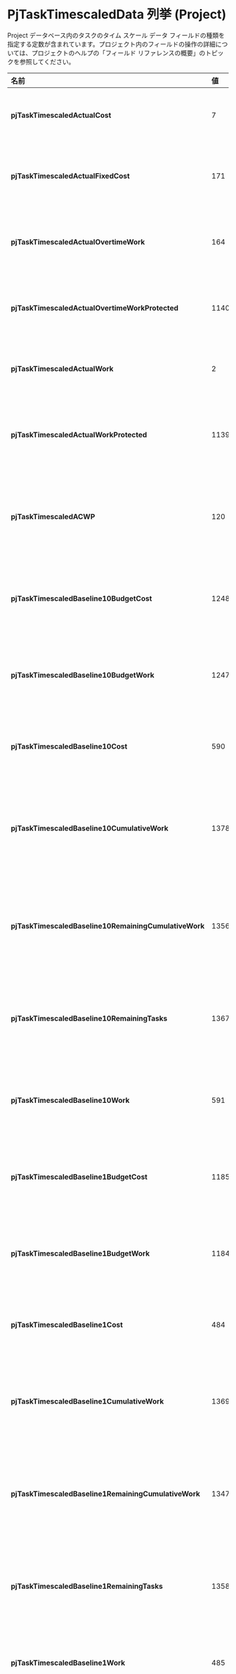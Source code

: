 
# PjTaskTimescaledData 列挙 (Project)

Project データベース内のタスクのタイム スケール データ フィールドの種類を指定する定数が含まれています。プロジェクト内のフィールドの操作の詳細については、プロジェクトのヘルプの「フィールド リファレンスの概要」のトピックを参照してください。



|**名前**|**値**|**説明**|
|:-----|:-----|:-----|
|**pjTaskTimescaledActualCost**|7|[実績コスト] (タスク) フィールド|
|**pjTaskTimescaledActualFixedCost**|171|[実績固定コスト] (タスク) フィールド|
|**pjTaskTimescaledActualOvertimeWork**|164|[実績超過作業時間] (タスク) フィールド|
|**pjTaskTimescaledActualOvertimeWorkProtected**|1140|[保護された実績超過作業時間] フィールド|
|**pjTaskTimescaledActualWork**|2|[実績作業時間] (タスク) フィールド|
|**pjTaskTimescaledActualWorkProtected**|1139|[保護された実績作業時間] (タスク) フィールド|
|**pjTaskTimescaledACWP**|120|作業の実績コスト (タスク) フィールドを実行します。|
|**pjTaskTimescaledBaseline10BudgetCost**|1248|[基準計画 10 予算コスト] (タスク) フィールド|
|**pjTaskTimescaledBaseline10BudgetWork**|1247|[基準計画 10 予算作業時間] (タスク) フィールド|
|**pjTaskTimescaledBaseline10Cost**|590|[基準計画 10 コスト] (タスク) フィールド|
|**pjTaskTimescaledBaseline10CumulativeWork**|1378|[基準計画 10 の累積作業時間] (タスク) フィールドです。|
|**pjTaskTimescaledBaseline10RemainingCumulativeWork**|1356|[基準計画 10 残りの累積作業時間] (タスク) フィールドです。|
|**pjTaskTimescaledBaseline10RemainingTasks**|1367|[基準計画 10 残りのタスク (タスク) フィールドです。|
|**pjTaskTimescaledBaseline10Work**|591|[基準計画 10 作業時間] (タスク) フィールド|
|**pjTaskTimescaledBaseline1BudgetCost**|1185|[基準計画 1 予算コスト] (タスク) フィールド|
|**pjTaskTimescaledBaseline1BudgetWork**|1184|[基準計画 1 予算作業時間] (タスク) フィールド|
|**pjTaskTimescaledBaseline1Cost**|484|[基準計画 1 コスト] (タスク) フィールド|
|**pjTaskTimescaledBaseline1CumulativeWork**|1369|[基準計画 1 作業時間の合計 (タスク) フィールドです。|
|**pjTaskTimescaledBaseline1RemainingCumulativeWork**|1347|[基準計画 1 残りの累積作業時間] (タスク) フィールドです。|
|**pjTaskTimescaledBaseline1RemainingTasks**|1358|[基準計画 1 残りのタスク (タスク) フィールドです。|
|**pjTaskTimescaledBaseline1Work**|485|[基準計画 1 作業時間] (タスク) フィールド|
|**pjTaskTimescaledBaseline2BudgetCost**|1192|[基準計画 2 予算コスト] (タスク) フィールド|
|**pjTaskTimescaledBaseline2BudgetWork**|1191|[基準計画 2 予算作業時間] (タスク) フィールド|
|**pjTaskTimescaledBaseline2Cost**|495|[基準計画 2 コスト] (タスク) フィールド|
|**pjTaskTimescaledBaseline2CumulativeWork**|1370|[基準計画 2 作業時間の合計 (タスク) フィールドです。|
|**pjTaskTimescaledBaseline2RemainingCumulativeWork**|1348|[基準計画 2 残りの累積作業時間] (タスク) フィールドです。|
|**pjTaskTimescaledBaseline2RemainingTasks**|1359|[基準計画 2 残りのタスク (タスク) フィールドです。|
|**pjTaskTimescaledBaseline2Work**|496|[基準計画 2 作業時間] (タスク) フィールド|
|**pjTaskTimescaledBaseline3BudgetCost**|1199|[基準計画 3 予算コスト] (タスク) フィールド|
|**pjTaskTimescaledBaseline3BudgetWork**|1198|[基準計画 3 予算作業時間] (タスク) フィールド|
|**pjTaskTimescaledBaseline3Cost**|506|[基準計画 3 コスト] (タスク) フィールド|
|**pjTaskTimescaledBaseline3CumulativeWork**|1371|基準計画 3 期の累積作業時間] (タスク) フィールドです。|
|**pjTaskTimescaledBaseline3RemainingCumulativeWork**|1349|[基準計画 3 残りの累積作業時間] (タスク) フィールドです。|
|**pjTaskTimescaledBaseline3RemainingTasks**|1360|[基準計画 3 残りのタスク (タスク) フィールドです。|
|**pjTaskTimescaledBaseline3Work**|507|[基準計画 3 作業時間] (タスク) フィールド|
|**pjTaskTimescaledBaseline4BudgetCost**|1206|[基準計画 4 予算コスト] (タスク) フィールド|
|**pjTaskTimescaledBaseline4BudgetWork**|1205|[基準計画 4 予算作業時間] (タスク) フィールド|
|**pjTaskTimescaledBaseline4Cost**|517|[基準計画 4 コスト] (タスク) フィールド|
|**pjTaskTimescaledBaseline4CumulativeWork**|1372|基準計画 4 作業時間の合計 (タスク) フィールドです。|
|**pjTaskTimescaledBaseline4RemainingCumulativeWork**|1350|[基準計画 2 残りの累積作業時間] (タスク) フィールドです。|
|**pjTaskTimescaledBaseline4RemainingTasks**|1361|基準計画 4 残りのタスク (タスク) フィールドです。|
|**pjTaskTimescaledBaseline4Work**|518|[基準計画 4 作業時間] (タスク) フィールド|
|**pjTaskTimescaledBaseline5BudgetCost**|1213|[基準計画 5 予算コスト] (タスク) フィールド|
|**pjTaskTimescaledBaseline5BudgetWork**|1212|[基準計画 5 予算作業時間] (タスク) フィールド|
|**pjTaskTimescaledBaseline5Cost**|528|[基準計画 5 コスト] (タスク) フィールド|
|**pjTaskTimescaledBaseline5CumulativeWork**|1373|基準計画 5 作業時間の合計 (タスク) フィールドです。|
|**pjTaskTimescaledBaseline5RemainingCumulativeWork**|1351|基準計画 5 残りの累積作業時間] (タスク) フィールドです。|
|**pjTaskTimescaledBaseline5RemainingTasks**|1362|基準計画 5 残りのタスク (タスク) フィールドです。|
|**pjTaskTimescaledBaseline5Work**|529|[基準計画 5 作業時間] (タスク) フィールド|
|**pjTaskTimescaledBaseline6BudgetCost**|1220|[基準計画 6 予算コスト] (タスク) フィールド|
|**pjTaskTimescaledBaseline6BudgetWork**|1219|[基準計画 6 予算作業時間] (タスク) フィールド|
|**pjTaskTimescaledBaseline6Cost**|546|[基準計画 6 コスト] (タスク) フィールド|
|**pjTaskTimescaledBaseline6CumulativeWork**|1374|[基準計画 6 作業時間の合計 (タスク) フィールドです。|
|**pjTaskTimescaledBaseline6RemainingCumulativeWork**|1352|残りの累積作業時間] (タスク) フィールドを [基準計画 6。|
|**pjTaskTimescaledBaseline6RemainingTasks**|1363|残りのタスク (タスク) フィールドを [基準計画 6。|
|**pjTaskTimescaledBaseline6Work**|547|[基準計画 6 作業時間] (タスク) フィールド|
|**pjTaskTimescaledBaseline7BudgetCost**|1227|[基準計画 7 予算コスト] (タスク) フィールド|
|**pjTaskTimescaledBaseline7BudgetWork**|1226|[基準計画 7 予算作業時間] (タスク) フィールド|
|**pjTaskTimescaledBaseline7Cost**|557|[基準計画 7 コスト] (タスク) フィールド|
|**pjTaskTimescaledBaseline7CumulativeWork**|1375|[基準計画 7 作業時間の合計 (タスク) フィールドです。|
|**pjTaskTimescaledBaseline7RemainingCumulativeWork**|1353|[基準計画 7 残りの累積作業時間] (タスク) フィールドです。|
|**pjTaskTimescaledBaseline7RemainingTasks**|1364|[基準計画 7 残りのタスク (タスク) フィールドです。|
|**pjTaskTimescaledBaseline7Work**|558|[基準計画 7 作業時間] (タスク) フィールド|
|**pjTaskTimescaledBaseline8BudgetCost**|1234|[基準計画 8 予算コスト] (タスク) フィールド|
|**pjTaskTimescaledBaseline8BudgetWork**|1233|[基準計画 8 予算作業時間] (タスク) フィールド|
|**pjTaskTimescaledBaseline8Cost**|568|[基準計画 8 コスト] (タスク) フィールド|
|**pjTaskTimescaledBaseline8CumulativeWork**|1376|[基準計画 8 作業時間の合計 (タスク) フィールドです。|
|**pjTaskTimescaledBaseline4RemainingCumulativeWork**|1354|[基準計画 8 残りの累積作業時間] (タスク) フィールドです。|
|**pjTaskTimescaledBaseline8RemainingTasks**|1365|[基準計画 8 残りのタスク (タスク) フィールドです。|
|**pjTaskTimescaledBaseline8Work**|569|[基準計画 8 作業時間] (タスク) フィールド|
|**pjTaskTimescaledBaseline9BudgetCost**|1241|[基準計画 9 予算コスト] (タスク) フィールド|
|**pjTaskTimescaledBaseline9BudgetWork**|1240|[基準計画 9 予算作業時間] (タスク) フィールド|
|**pjTaskTimescaledBaseline9Cost**|579|[基準計画 9 コスト] (タスク) フィールド|
|**pjTaskTimescaledBaseline9CumulativeWork**|1377|基準計画 9 作業時間の合計 (タスク) フィールドです。|
|**pjTaskTimescaledBaseline9RemainingCumulativeWork**|1355|基準計画 9 残りの累積作業時間] (タスク) フィールドです。|
|**pjTaskTimescaledBaseline9RemainingTasks**|1366|残りタスク (タスク) フィールドの基準計画 9。|
|**pjTaskTimescaledBaseline9Work**|580|[基準計画 9 作業時間] (タスク) フィールド|
|**pjTaskTimescaledBaselineBudgetCost**|1178|[基準計画予算コスト] (タスク) フィールド|
|**pjTaskTimescaledBaselineBudgetWork**|1177|[基準計画予算作業時間] (タスク) フィールド|
|**pjTaskTimescaledBaselineCost**|6|[基準コスト] (タスク) フィールド|
|**pjTaskTimescaledBaselineCumulativeWork**|1368|ベースラインの累積作業時間] (タスク) フィールドです。|
|**pjTaskTimescaledBaselineRemainingCumulativeWork**|1346|残りの累積作業時間] (タスク) フィールドに基準計画です。|
|**pjTaskTimescaledBaselineRemainingTasks**|1357|基準計画の残りのタスク (タスク) フィールドです。|
|**pjTaskTimescaledBaselineWork**|1|[基準作業時間] (タスク) フィールド|
|**pjTaskTimescaledBCWP**|11|[BCWP] (タスク) フィールド|
|**pjTaskTimescaledBCWS**|12|[BCWS] (タスク) フィールド|
|**pjTaskTimescaledBudgetCost**|1173|[予算コスト] (タスク) フィールド|
|**pjTaskTimescaledBudgetWork**|1172|[予算作業時間] (タスク) フィールド|
|**pjTaskTimescaledCost**|5|[コスト] (タスク) フィールド|
|**pjTaskTimescaledCPI**|537|[CPI] (タスク) フィールド|
|**pjTaskTimescaledCumulativeActualWork**|1341|累積実績作業時間] (タスク) フィールドです。|
|**pjTaskTimescaledCumulativeCost**|177|[累積コスト] (タスク) フィールド|
|**pjTaskTimescaledCumulativePercentComplete**|240|[累積達成率] (タスク) フィールド|
|**pjTaskTimescaledCumulativeWork**|176|[累積作業時間] (タスク) フィールド|
|**pjTaskTimescaledCV**|83|[CV] (タスク) フィールド|
|**pjTaskTimescaledCVP**|539|[CVP] (タスク) フィールド|
|**pjTaskTimescaledFixedCost**|8|[固定コスト] (タスク) フィールド|
|**pjTaskTimescaledOverallocation**|167|[割り当て超過] (タスク) フィールド|
|**pjTaskTimescaledOvertimeWork**|163|[超過作業時間] (タスク) フィールド|
|**pjTaskTimescaledPercentComplete**|32|[達成率] (タスク) フィールド|
|**pjTaskTimescaledRegularWork**|166|[標準作業時間] (タスク) フィールド|
|**pjTaskTimescaledRemainingActualTasks**|1345|残りの実際のタスク (タスク) フィールドです。|
|**pjTaskTimescaledRemainingCumulativeActualWork**|1342|残りの累積的な実績作業時間 (タスク) フィールドです。|
|**pjTaskTimescaledRemainingCumulativeWork**|1343|残りの累積作業時間] (タスク) フィールドです。|
|**pjTaskTimescaledRemainingTasks**|1344|残りのタスク (タスク) フィールドです。|
|**pjTaskTimescaledSPI**|538|[SPI] (タスク) フィールド|
|**pjTaskTimescaledSV**|13|[SV] (タスク) フィールド|
|**pjTaskTimescaledSVP**|540|[SVP] (タスク)フィールド|
|**pjTaskTimescaledWork**|0|[作業時間] (タスク) フィールド|

## 注釈

 **PjTaskTimescaledData** 列挙体は、[Task.TimeScaleData](58526bce-9ee0-8dce-98ee-a8b8e07175eb.md) メソッドで使用します。

Project でのフィールド操作の詳細については、「 _利用可能なフィールドのリファレンス_ 」トピックを参照してください。Project のヘルプで、「 _利用可能なフィールド_ 」を検索してください。


## 関連項目


#### その他の技術情報


[利用可能なフィールドの参照](http://office.microsoft.com/en-us/project-help/available-fields-reference-HA102749299.aspx?CTT=1)
